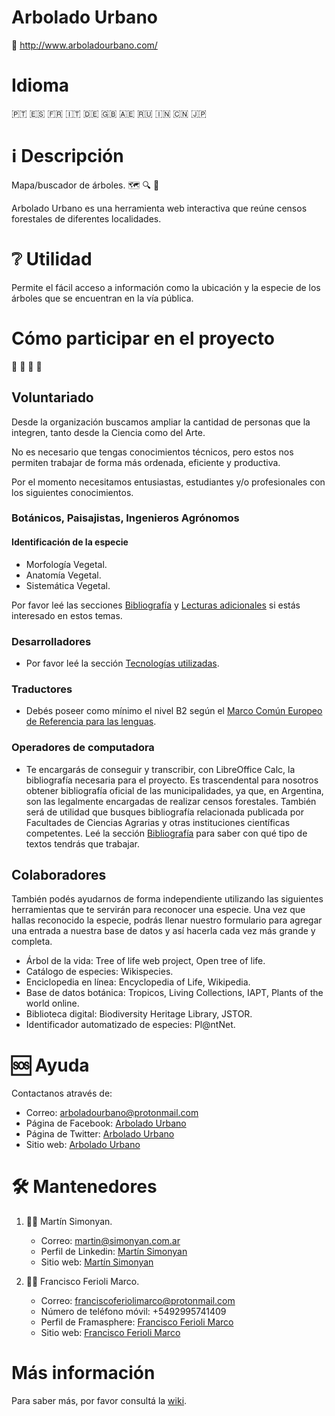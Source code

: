 # Arbolado Urbano

🔗 http://www.arboladourbano.com/

# Idioma

🇵🇹 🇪🇸 🇫🇷 🇮🇹 🇩🇪 🇬🇧 🇦🇪 🇷🇺 🇮🇳 🇨🇳 🇯🇵

# ℹ️ Descripción

Mapa/buscador de árboles. 🗺️ 🔍 🌲

Arbolado Urbano es una herramienta web interactiva que reúne censos forestales de diferentes localidades.

# ❔ Utilidad

Permite el fácil acceso a información como la ubicación y la especie de los árboles que se encuentran en la vía pública.

# Cómo participar en el proyecto

🙋‍ 🙋‍ 🙋‍ 🙋‍

## Voluntariado
Desde la organización buscamos ampliar la cantidad de personas que la integren, tanto desde la Ciencia como del Arte.

No es necesario que tengas conocimientos técnicos, pero estos nos permiten trabajar de forma más ordenada, eficiente y productiva.

Por el momento necesitamos entusiastas, estudiantes y/o profesionales con los siguientes conocimientos.

### Botánicos, Paisajistas, Ingenieros Agrónomos
#### Identificación de la especie

* Morfología Vegetal.
* Anatomía Vegetal.
* Sistemática Vegetal.

Por favor leé las secciones [Bibliografía](https://github.com/suberek/arboles/wiki/Espa%C3%B1ol#bibliograf%C3%ADa) y [Lecturas adicionales](https://github.com/suberek/arboles/wiki/Espa%C3%B1ol#lecturas-adicionales) si estás interesado en estos temas.

### Desarrolladores
* Por favor leé la sección [Tecnologías utilizadas](https://github.com/suberek/arboles/wiki/Espa%C3%B1ol#tecnolog%C3%ADas-utilizadas).

### Traductores
* Debés poseer como mínimo el nivel B2 según el [Marco Común Europeo de Referencia para las lenguas](https://es.wikipedia.org/wiki/Marco_Com%C3%BAn_Europeo_de_Referencia_para_las_lenguas#Niveles_de_referencia_comunes).

### Operadores de computadora
* Te encargarás de conseguir y transcribir, con LibreOffice Calc, la bibliografía necesaria para el proyecto. Es trascendental para nosotros obtener bibliografía oficial de las municipalidades, ya que, en Argentina, son las legalmente encargadas de realizar censos forestales. También será de utilidad que busques bibliografía relacionada publicada por Facultades de Ciencias Agrarias y otras instituciones científicas competentes. Leé la sección [Bibliografía](https://github.com/suberek/arboles/wiki/Espa%C3%B1ol#bibliograf%C3%ADa) para saber con qué tipo de textos tendrás que trabajar.

## Colaboradores
También podés ayudarnos de forma independiente utilizando las siguientes herramientas que te servirán para reconocer una especie. Una vez que hallas reconocido la especie, podrás llenar nuestro formulario para agregar una entrada a nuestra base de datos y así hacerla cada vez más grande y completa.

* Árbol de la vida: Tree of life web project, Open tree of life.
* Catálogo de especies: Wikispecies.
* Enciclopedia en línea: Encyclopedia of Life, Wikipedia.
* Base de datos botánica: Tropicos, Living Collections, IAPT, Plants of the world online.
* Biblioteca digital: Biodiversity Heritage Library, JSTOR.
* Identificador automatizado de especies: Pl@ntNet.

# 🆘 Ayuda

Contactanos através de:

* Correo: arboladourbano@protonmail.com
* Página de Facebook: [Arbolado Urbano](https://www.facebook.com/arboladomapa/?ref=br_rs)
* Página de Twitter: [Arbolado Urbano](https://twitter.com/arboladomapa)
* Sitio web: [Arbolado Urbano](http://arboladourbano.com/)

# 🛠️ Mantenedores

1. 👨‍💻 Martín Simonyan.

   * Correo: martin@simonyan.com.ar
   * Perfil de Linkedin: [Martín Simonyan](ar.linkedin.com/in/martinsimonyan)
   * Sitio web: [Martín Simonyan](http://martinsimonyan.com/)

2. 👨‍💻 Francisco Ferioli Marco.


   * Correo: franciscoferiolimarco@protonmail.com
   * Número de teléfono móvil: +5492995741409
   * Perfil de Framasphere: [Francisco Ferioli Marco](https://framasphere.org/people/67fd9d404df801364ebc2a0000053625)
   * Sitio web: [Francisco Ferioli Marco](https://franciscoferiolimarco.wordpress.com/)

# Más información

Para saber más, por favor consultá la [wiki](https://github.com/arboladourbano/arboles/wiki/Español).
